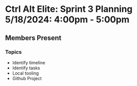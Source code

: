 # Ctrl Alt Elite: Sprint 3 Planning <br> 5/18/2024: 4:00pm - 5:00pm

## Members Present



### Topics

- Identify timeline
- Identify tasks
- Local tooling
- Github Project

